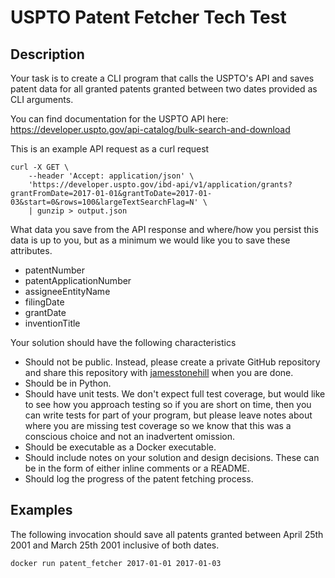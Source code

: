 # USPTO Patent Fetcher Tech Test

## Description

Your task is to create a CLI program that calls the USPTO's API and saves patent
data for all granted patents granted between two dates provided as CLI arguments.

You can find documentation for the USPTO API here:
https://developer.uspto.gov/api-catalog/bulk-search-and-download

This is an example API request as a curl request

```
curl -X GET \
    --header 'Accept: application/json' \
    'https://developer.uspto.gov/ibd-api/v1/application/grants?grantFromDate=2017-01-01&grantToDate=2017-01-03&start=0&rows=100&largeTextSearchFlag=N' \
    | gunzip > output.json
```

What data you save from the API response and where/how you persist this data is up to
you, but as a minimum we would like you to save these attributes.

- patentNumber
- patentApplicationNumber
- assigneeEntityName
- filingDate
- grantDate
- inventionTitle

Your solution should have the following characteristics

- Should not be public. Instead, please create a private GitHub repository and share this repository with [jamesstonehill](https://github.com/jamesstonehill) when you are done.
- Should be in Python.
- Should have unit tests. We don't expect full test coverage, but would like to
  see how you approach testing so if you are short on time, then you can write
  tests for part of your program, but please leave notes about where you are
  missing test coverage so we know that this was a conscious choice and not an
  inadvertent omission.
- Should be executable as a Docker executable.
- Should include notes on your solution and design decisions. These can be in the form of either
  inline comments or a README.
- Should log the progress of the patent fetching process.

## Examples

The following invocation should save all patents granted between
April 25th 2001 and March 25th 2001 inclusive of both dates.

```bash
docker run patent_fetcher 2017-01-01 2017-01-03
```
